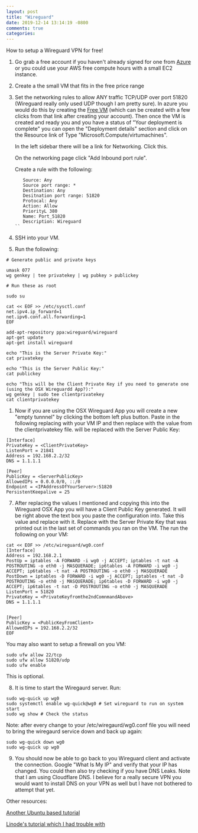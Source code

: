 ```yaml
---
layout: post
title: "Wireguard"
date: 2019-12-14 13:14:19 -0800
comments: true
categories:
---
```


How to setup a Wireguard VPN for free!

1. Go grab a free account if you haven't already signed for one from [Azure](https://azure.microsoft.com/en-us/free/search/?&ef_id=EAIaIQobChMIs6y5wYe25gIVFtRkCh3jJANyEAAYASABEgK6pvD_BwE:G:s&OCID=AID2000128_SEM_hDTj6HPx&MarinID=hDTj6HPx_287547081826_azure%20free%20account_e_c_TAwBQrMX_44568976297_kwd-300666823650&lnkd=Google_Azure_Brand&gclid=EAIaIQobChMIs6y5wYe25gIVFtRkCh3jJANyEAAYASABEgK6pvD_BwE) or you could use your AWS free compute hours with a small EC2 instance.

2. Create a the small VM that fits in the free price range

3. Set the networking rules to allow ANY traffic TCP/UDP over port 51820 (Wireguard really only used UDP though I am pretty sure).
   In azure you would do this by creating the [Free VM](https://azuremarketplace.microsoft.com/en-us/marketplace/apps/microsoft.freeaccountvirtualmachine?tab=Overview) (which can be created with a few clicks from that link after creating your account). Then once the VM is created and ready you and you have a status of "Your deployment is complete" you can open the "Deployment details" section and click on the Resource link of Type "Microsoft.Compute/virtumachines".

   In the left sidebar there will be a link for Networking. Click this.

   On the networking page click "Add Inbound port rule".

   Create a rule with the following:

   ```
      Source: Any
      Source port range: *
      Destination: Any
      Desitnation port range: 51820
      Protocal: Any
      Action: Allow
      PriorityL 380
      Name: Port_51820
      Description: Wireguard
   ``

4. SSH into your VM.

5. Run the following:
```
# Generate public and private keys

umask 077
wg genkey | tee privatekey | wg pubkey > publickey

# Run these as root

sudo su

cat << EOF >> /etc/sysctl.conf
net.ipv4.ip_forward=1
net.ipv6.conf.all.forwarding=1
EOF

add-apt-repository ppa:wireguard/wireguard
apt-get update
apt-get install wireguard

echo "This is the Server Private Key:"
cat privatekey

echo "This is the Server Public Key:"
cat publickey

echo "This will be the Client Private Key if you need to generate one (using the OSX Wireguardd App?):"
wg genkey | sudo tee clientprivatekey
cat clientprivatekey
```

1. Now if you are using the OSX Wireguard App you will create a new "empty tunnnel" by clicking the bottom left plus button. Paste in the following replacing <IPAddressOfYourServer> with your VM IP and then replace <ClientPrivateKey> with the value from the clientprivatekey file. <ServerPublicKey> will be replaced with the Server Public Key:

```
[Interface]
PrivateKey = <ClientPrivateKey>
ListenPort = 21841
Address = 192.168.2.2/32
DNS = 1.1.1.1

[Peer]
PublicKey = <ServerPublicKey>
AllowedIPs = 0.0.0.0/0, ::/0
Endpoint = <IPAddressOfYourServer>:51820
PersistentKeepalive = 25
```

7. After replacing the values I mentioned and copying this into the Wireguard OSX App you will have a Client Public Key generated. It will be right above the text box you paste the configuration into. Take this value and replace <PublicKeyFromClient> with it. Replace <PrivateKeyfromthe2ndComnmandAbove> with the Server Private Key that was printed out in the last set of commands you ran on the VM. The run the following on your VM:

```
cat << EOF >> /etc/wireguard/wg0.conf
[Interface]
Address = 192.168.2.1
PostUp = iptables -A FORWARD -i wg0 -j ACCEPT; iptables -t nat -A POSTROUTING -o eth0 -j MASQUERADE; ip6tables -A FORWARD -i wg0 -j ACCEPT; ip6tables -t nat -A POSTROUTING -o eth0 -j MASQUERADE
PostDown = iptables -D FORWARD -i wg0 -j ACCEPT; iptables -t nat -D POSTROUTING -o eth0 -j MASQUERADE; ip6tables -D FORWARD -i wg0 -j ACCEPT; ip6tables -t nat -D POSTROUTING -o eth0 -j MASQUERADE
ListenPort = 51820
PrivateKey = <PrivateKeyfromthe2ndComnmandAbove>
DNS = 1.1.1.1


[Peer]
PublicKey = <PublicKeyFromClient>
AllowedIPs = 192.168.2.2/32
EOF

```


You may also want to setup a firewall on you VM:

```
sudo ufw allow 22/tcp
sudo ufw allow 51820/udp
sudo ufw enable
```

This is optional.

8. It is time to start the Wiregaurd server.
Run:
```
sudo wg-quick up wg0
sudo systemctl enable wg-quick@wg0 # Set wireguard to run on system start
sudo wg show # Check the status
```

Note: after every change to your /etc/wiregaurd/wg0.conf file you will need to bring the wiregaurd service down and back up again:

```
sudo wg-quick down wg0
sudo wg-quick up wg0
```

9. You should now be able to go back to you Wireguard client and activate the connection. Google "What Is My IP" and verify that your IP has changed. You could then also try checking if you have DNS Leaks. Note that I am using Cloudflare DNS. I believe for a really secure VPN you would want to install DNS on your VPN as well but I have not bothered to attempt that yet.



Other resources:

[Another Ubuntu based tutorial](https://securityespresso.org/tutorials/2019/03/22/vpn-server-using-wireguard-on-ubuntu/)

[Linode's tutorial which I had trouble with](https://www.linode.com/docs/networking/vpn/set-up-wireguard-vpn-on-ubuntu/)